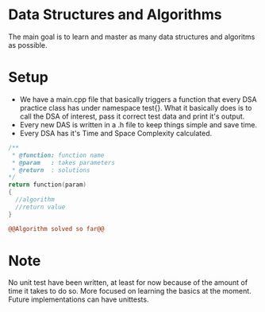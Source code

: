 # Data Structures and Algorithms
The main goal is to learn and master as many data structures and algoritms as possible.

# Setup
* We have a main.cpp file that basically triggers a function that every DSA practice class has under namespace test{}.
  What it basically does is to call the DSA of interest, pass it correct test data and print it's output.
* Every new DAS is written in a .h file to keep things simple and save time.
* Every DSA has it's Time and Space Complexity calculated.

```cpp
/**
 * @function: function name
 * @param   : takes parameters
 * @return  : solutions
*/
return function(param)
{
  //algorithm
  //return value
}
```

```diff
@@Algorithm solved so far@@
```

# Note
No unit test have been written, at least for now because of the amount of time it takes to do so. More focused on learning the basics at
the moment. Future implementations can have unittests.
